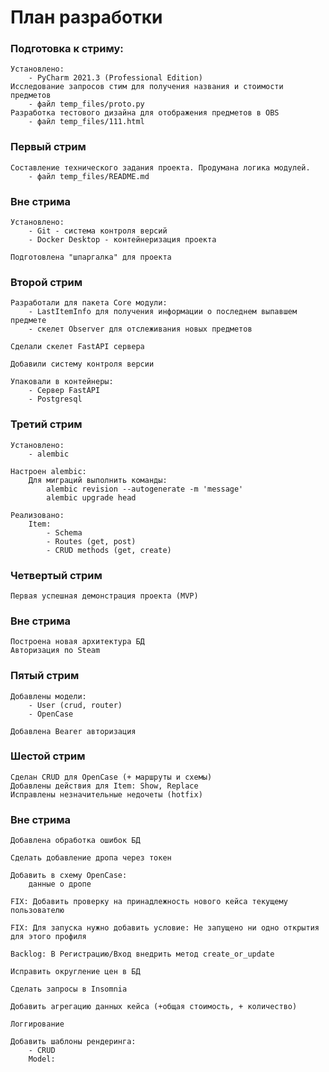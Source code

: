 # План разработки

### Подготовка к стриму:
    
    Установлено:
        - PyCharm 2021.3 (Professional Edition)
    Исследование запросов стим для получения названия и стоимости предметов 
        - файл temp_files/proto.py
    Разработка тестового дизайна для отображения предметов в OBS
        - файл temp_files/111.html
    

### Первый стрим

    Составление технического задания проекта. Продумана логика модулей.
        - файл temp_files/README.md

### Вне стрима

    Установлено:
        - Git - система контроля версий
        - Docker Desktop - контейнеризация проекта

    Подготовлена "шпаргалка" для проекта

### Второй стрим

    Разработали для пакета Core модули:
        - LastItemInfo для получения информации о последнем выпавшем предмете
        - скелет Observer для отслеживания новых предметов

    Сделали скелет FastAPI сервера

    Добавили систему контроля версии

    Упаковали в контейнеры: 
        - Сервер FastAPI
        - Postgresql

### Третий стрим

    Установлено:
        - alembic
    
    Настроен alembic:
        Для миграций выполнить команды: 
            alembic revision --autogenerate -m 'message'
            alembic upgrade head

    Реализовано:
        Item:
            - Schema
            - Routes (get, post)
            - CRUD methods (get, create)


### Четвертый стрим

    Первая успешная демонстрация проекта (MVP) 

### Вне стрима

    Построена новая архитектура БД
    Авторизация по Steam


### Пятый стрим

    Добавлены модели:
        - User (crud, router)
        - OpenCase

    Добавлена Bearer авторизация


### Шестой стрим
    
    Сделан CRUD для OpenCase (+ маршруты и схемы)
    Добавлены действия для Item: Show, Replace
    Исправлены незначительные недочеты (hotfix)

### Вне стрима 

    Добавлена обработка ошибок БД

    Сделать добавление дропа через токен

    Добавить в схему OpenCase:
        данные о дропе

    FIX: Добавить проверку на принадлежность нового кейса текущему пользователю

    FIX: Для запуска нужно добавить условие: Не запущено ни одно открытия для этого профиля
    
    Backlog: В Регистрацию/Вход внедрить метод create_or_update

    Исправить округление цен в БД

    Сделать запросы в Insomnia

    Добавить агрегацию данных кейса (+общая стоимость, + количество)

    Логгирование

    Добавить шаблоны рендеринга:
        - CRUD
        Model: